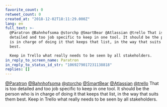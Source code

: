 ```yaml
---
favorite_count: 0
retweet_count: 0
created_at: "2018-12-02T18:11:29.000Z"
lang: en
full_text: >-
  @Paratron @Bahnhofsoma @storchp @SmartBear @Atlassian @trello That is too
  detailed and too job specific to keep in one tool. It should be the person who
  is in charge of doing it that keeps that list, in the way that suits them
  best. 

  Keep in Trello what really needs to be seen by all stakeholders.
in_reply_to_screen_name: Paratron
in_reply_to_status_id_str: "1069279017231138818"
replies: []
---
```


[@Paratron](https://twitter.com/Paratron)
[@Bahnhofsoma](https://twitter.com/Bahnhofsoma)
[@storchp](https://twitter.com/storchp)
[@SmartBear](https://twitter.com/SmartBear)
[@Atlassian](https://twitter.com/Atlassian)
[@trello](https://twitter.com/trello) That is too detailed and too job specific
to keep in one tool. It should be the person who is in charge of doing it that
keeps that list, in the way that suits them best. Keep in Trello what really
needs to be seen by all stakeholders.
